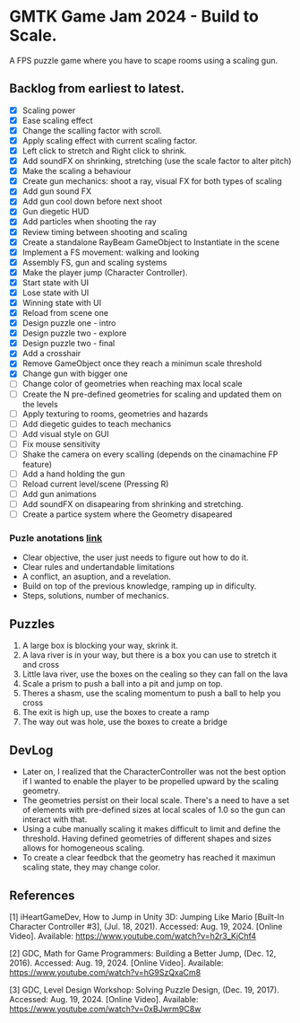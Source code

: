 # GMTK Game Jam 2024 - Build to Scale.
A FPS puzzle game where you have to scape rooms using a scaling gun.

## Backlog from earliest to latest.
- [x] Scaling power
- [x] Ease scaling effect
- [x] Change the scalling factor with scroll.
- [x] Apply scaling effect with current scaling factor.
- [x] Left click to stretch and Right click to shrink.
- [x] Add soundFX on shrinking, stretching (use the scale factor to alter pitch)
- [x] Make the scaling a behaviour  
- [x] Create gun mechanics: shoot a ray, visual FX for both types of scaling
- [x] Add gun sound FX
- [x] Add gun cool down before next shoot
- [x] Gun diegetic HUD
- [x] Add particles when shooting the ray
- [x] Review timing between shooting and scaling
- [x] Create a standalone RayBeam GameObject to Instantiate in the scene
- [x] Implement a FS movement: walking and looking
- [x] Assembly FS, gun and scaling systems
- [x] Make the player jump (Character Controller).
- [x] Start state with UI
- [x] Lose state with UI
- [x] Winning state with UI
- [x] Reload from scene one
- [x] Design puzzle one - intro
- [x] Design puzzle two - explore
- [x] Design puzzle two - final
- [x] Add a crosshair 
- [x] Remove GameObject once they reach a minimun scale threshold
- [x] Change gun with bigger one
- [ ] Change color of geometries when reaching max local scale
- [ ] Create the N pre-defined geometries for scaling and updated them on the levels
- [ ] Apply texturing to rooms, geometries and hazards
- [ ] Add diegetic guides to teach mechanics
- [ ] Add visual style on GUI
- [ ] Fix mouse sensitivity
- [ ] Shake the camera on every scalling (depends on the cinamachine FP feature)
- [ ] Add a hand holding the gun
- [ ] Reload current level/scene (Pressing R)
- [ ] Add gun animations
- [ ] Add soundFX on disapearing from shrinking and stretching.
- [ ] Create a partice system where the Geometry disapeared

### Puzle anotations [link](https://www.youtube.com/watch?v=zsjC6fa_YBg)
- Clear objective, the user just needs to figure out how to do it.
- Clear rules and undertandable limitations
- A conflict, an asuption, and a revelation.
- Build on top of the previous knowledge, ramping up in dificulty.
- Steps, solutions, number of mechanics.

## Puzzles
1. A large box is blocking your way, skrink it.
2. A lava river is in your way, but there is a box you can use to stretch it and cross
3. Little lava river, use the boxes on the cealing so they can fall on the lava
4. Scale a prism to push a ball into a pit and jump on top.
5. Theres a shasm, use the scaling momentum to push a ball to help you cross
5. The exit is high up, use the boxes to create a ramp
6. The way out was hole, use the boxes to create a bridge 

## DevLog
- Later on, I realized that the CharacterController was not the best option if I wanted to enable the player to be propelled upward by the scaling geometry.
- The geometries persist on their local scale. There's a need to have a set of elements with pre-defined sizes at local scales of 1.0 so the gun can interact with that.
- Using a cube manually scaling it makes difficult to limit and define the threshold. Having defined geometries of different shapes and sizes allows for homogeneous scaling.
- To create a clear feedbck that the geometry has reached it maximun scaling state, they may change color.

## References
[1] iHeartGameDev, How to Jump in Unity 3D: Jumping Like Mario [Built-In Character Controller #3], (Jul. 18, 2021). Accessed: Aug. 19, 2024. [Online Video]. Available: https://www.youtube.com/watch?v=h2r3_KjChf4

[2] GDC, Math for Game Programmers: Building a Better Jump, (Dec. 12, 2016). Accessed: Aug. 19, 2024. [Online Video]. Available: https://www.youtube.com/watch?v=hG9SzQxaCm8

[3] GDC, Level Design Workshop: Solving Puzzle Design, (Dec. 19, 2017). Accessed: Aug. 19, 2024. [Online Video]. Available: https://www.youtube.com/watch?v=0xBJwrm9C8w